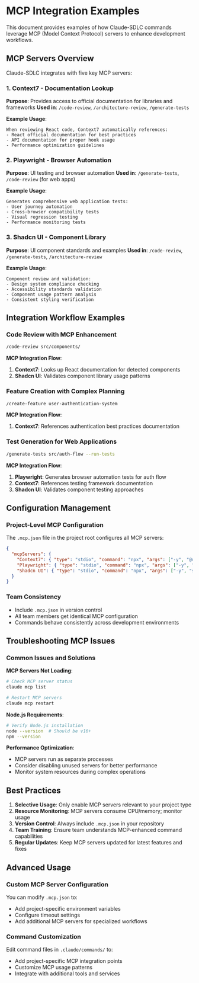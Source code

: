 # MCP Integration Examples

This document provides examples of how Claude-SDLC commands leverage MCP (Model Context Protocol) servers to enhance development workflows.

## MCP Servers Overview

Claude-SDLC integrates with five key MCP servers:

### 1. Context7 - Documentation Lookup
**Purpose**: Provides access to official documentation for libraries and frameworks
**Used in**: `/code-review`, `/architecture-review`, `/generate-tests`

**Example Usage**:
```
When reviewing React code, Context7 automatically references:
- React official documentation for best practices
- API documentation for proper hook usage
- Performance optimization guidelines
```

### 2. Playwright - Browser Automation
**Purpose**: UI testing and browser automation
**Used in**: `/generate-tests`, `/code-review` (for web apps)

**Example Usage**:
```
Generates comprehensive web application tests:
- User journey automation
- Cross-browser compatibility tests
- Visual regression testing
- Performance monitoring tests
```

### 3. Shadcn UI - Component Library
**Purpose**: UI component standards and examples
**Used in**: `/code-review`, `/generate-tests`, `/architecture-review`

**Example Usage**:
```
Component review and validation:
- Design system compliance checking
- Accessibility standards validation
- Component usage pattern analysis
- Consistent styling verification
```

## Integration Workflow Examples

### Code Review with MCP Enhancement

```bash
/code-review src/components/
```

**MCP Integration Flow**:
1. **Context7**: Looks up React documentation for detected components
2. **Shadcn UI**: Validates component library usage patterns

### Feature Creation with Complex Planning

```bash
/create-feature user-authentication-system
```

**MCP Integration Flow**:
1. **Context7**: References authentication best practices documentation

### Test Generation for Web Applications

```bash
/generate-tests src/auth-flow --run-tests
```

**MCP Integration Flow**:
1. **Playwright**: Generates browser automation tests for auth flow
2. **Context7**: References testing framework documentation
3. **Shadcn UI**: Validates component testing approaches

## Configuration Management

### Project-Level MCP Configuration
The `.mcp.json` file in the project root configures all MCP servers:

```json
{
  "mcpServers": {
    "Context7": { "type": "stdio", "command": "npx", "args": ["-y", "@upstash/context7-mcp@latest"] },
    "Playwright": { "type": "stdio", "command": "npx", "args": ["-y", "@playwright/mcp@latest"] },
    "Shadcn UI": { "type": "stdio", "command": "npx", "args": ["-y", "shadcn-ui-mcp-server"] }
  }
}
```

### Team Consistency
- Include `.mcp.json` in version control
- All team members get identical MCP configuration
- Commands behave consistently across development environments

## Troubleshooting MCP Issues

### Common Issues and Solutions

**MCP Servers Not Loading**:
```bash
# Check MCP server status
claude mcp list

# Restart MCP servers  
claude mcp restart
```

**Node.js Requirements**:
```bash
# Verify Node.js installation
node --version  # Should be v16+ 
npm --version
```

**Performance Optimization**:
- MCP servers run as separate processes
- Consider disabling unused servers for better performance
- Monitor system resources during complex operations

## Best Practices

1. **Selective Usage**: Only enable MCP servers relevant to your project type
2. **Resource Monitoring**: MCP servers consume CPU/memory; monitor usage
3. **Version Control**: Always include `.mcp.json` in your repository
4. **Team Training**: Ensure team understands MCP-enhanced command capabilities
5. **Regular Updates**: Keep MCP servers updated for latest features and fixes

## Advanced Usage

### Custom MCP Server Configuration
You can modify `.mcp.json` to:
- Add project-specific environment variables
- Configure timeout settings
- Add additional MCP servers for specialized workflows

### Command Customization
Edit command files in `.claude/commands/` to:
- Add project-specific MCP integration points
- Customize MCP usage patterns
- Integrate with additional tools and services